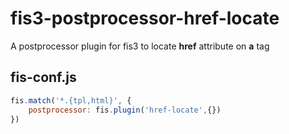# fis3-postprocessor-href-locate

A postprocessor plugin for fis3 to locate **href** attribute on **a** tag

## fis-conf.js
```javascript
fis.match('*.{tpl,html}', {
    postprocessor: fis.plugin('href-locate',{})
})
```
